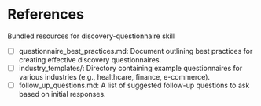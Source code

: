 # References

Bundled resources for discovery-questionnaire skill

- [ ] questionnaire_best_practices.md: Document outlining best practices for creating effective discovery questionnaires.
- [ ] industry_templates/: Directory containing example questionnaires for various industries (e.g., healthcare, finance, e-commerce).
- [ ] follow_up_questions.md: A list of suggested follow-up questions to ask based on initial responses.
